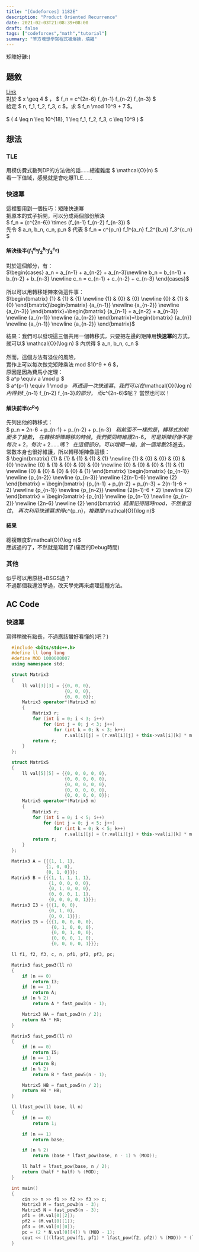 ```yaml
---
title: "[Codeforces] 1182E"
description: "Product Oriented Recurrence"
date: 2021-02-03T21:08:39+08:00
draft: false
tags: ["codeforces","math","tutorial"]
summary: "笨方塊想學寫程式被爆揍，燒雞"
---
```


矩陣好難:( 

## 題敘

[Link](https://codeforces.com/contest/1182/problem/E)\
對於 $ x \geq 4 $ ， $ f_n = c^{2n-6} f_{n-1} f_{n-2} f_{n-3} $\
給定 $ n, f_1, f_2, f_3, c $，求 $ f_n \mod 10^9 + 7 $。 \
\
$ ( 4 \leq n \leq 10^{18}, 1 \leq f_1, f_2, f_3, c \leq 10^9  ) $ 

## 想法

### TLE
用模仿費式數列DP的方法做的話......總複雜度 $ \mathcal{O}(n) $\
看一下值域，感覺就是會吃爆TLE......

### 快速冪
這裡要用到一個技巧：矩陣快速冪\
把原本的式子拆開，可以分成兩個部份解決\
$ f_n = (c^{2n-6}) \times (f_{n-1} f_{n-2} f_{n-3}) $\
先令 $ a_n, b_n, c_n, p_n $ 代表 $ f_n = c^{p_n} f_1^{a_n} f_2^{b_n} f_3^{c_n} $

#### 解決後半($f_1^{a_n} f_2^{b_n} f_3^{c_n}$)

對於這個部分，有：\
$\begin{cases} a_n = a_{n-1} + a_{n-2} + a_{n-3}\newline b_n = b_{n-1} + b_{n-2} + b_{n-3} \newline c_n = c_{n-1} + c_{n-2} + c_{n-3} \end{cases}$\
\
所以可以用轉移矩陣來做這件事：\
$\begin{bmatrix}
    {1} & {1} & {1} \newline
    {1} & {0} & {0} \newline
    {0} & {1} & {0}  \end{bmatrix}\begin{bmatrix}
    {a_{n-1}}  \newline
    {a_{n-2}}  \newline
    {a_{n-3}}  \end{bmatrix}=\begin{bmatrix}
    {a_{n-1} + a_{n-2} + a_{n-3}}  \newline
    {a_{n-1}}  \newline
    {a_{n-2}}   \end{bmatrix}=\begin{bmatrix}
    {a_{n}}  \newline
    {a_{n-1}}  \newline
    {a_{n-2}}   \end{bmatrix}$

結果：我們可以發現這三個共用一個轉移式，只要把左邊的矩陣用**快速冪**的方式，\
就可以$ \mathcal{O}(\log n) $ 內求得 $ a_n, b_n, c_n $\
\
然而，這個方法有溢位的風險，\
實作上可以每次做完矩陣乘法 mod $10^9 + 6 $，\
原因是因為費馬小定理：\
$ a^p \equiv a \mod p $\
$ a^{p-1} \equiv 1 \mod p $\
\
再透過一次快速冪，我們可以在$\mathcal{O}(\log n)$內得到$f_{n-1} f_{n-2} f_{n-3}$的部分，\
而$c^{2n-6}$呢？ 當然也可以！

#### 解決前半($c^{p_n}$)
先列出他的轉移式：\
$ p_n = 2n-6 + p_{n-1} + p_{n-2} + p_{n-3} $\
\
和前面不一樣的是，轉移式的前面多了變數，\
在轉移矩陣轉移的時候，我們要同時維護$2n-6$，\
可是矩陣好像不能每次+2，每次+2......嗎？\
\
在這個部分，可以增開一維，放一個常數$2$進去，\
常數本身也很好維護，所以轉移矩陣像這樣：\
$   \begin{bmatrix}
    {1} & {1} & {1} & {1} & {1} \newline
    {1} & {0} & {0} & {0} & {0} \newline
    {0} & {1} & {0} & {0} & {0} \newline
    {0} & {0} & {0} & {1} & {1} \newline
    {0} & {0} & {0} & {0} & {1} 
    \end{bmatrix}
    \begin{bmatrix}
    {p_{n-1}}  \newline
    {p_{n-2}}  \newline
    {p_{n-3}}  \newline
    {2(n-1)-6} \newline
    {2}  \end{bmatrix}
    =
    \begin{bmatrix}
    {p_{n-1} + p_{n-2} + p_{n-3} + 2(n-1)-6 + 2}  \newline
    {p_{n-1}}  \newline
    {p_{n-2}}  \newline
    {2(n-1)-6 + 2} \newline
    {2}   \end{bmatrix}
    =
    \begin{bmatrix}
    {p_{n}}  \newline
    {p_{n-1}}  \newline
    {p_{n-2}}  \newline
    {2n-6} \newline
    {2}   \end{bmatrix}$\
\
結果記得隨時mod，不然會溢位，\
再次利用快速冪求得$c^{p_n}$，複雜度$\mathcal{O}(\log n)$

#### 結果
總複雜度$\mathcal{O}(\log n)\$\
應該過的了，不然就是寫錯了(痛苦的Debug時間)

### 其他
似乎可以用原根+BSGS過？\
不過那個我還沒學過，改天學完再來處理這種方法。

## AC Code

### 快速冪
  寫得稍微有點長，不過應該蠻好看懂的(吧？)
  
  ```cpp
    #include <bits/stdc++.h>
    #define ll long long
    #define MOD 1000000007
    using namespace std;

    struct Matrix3
    {
        ll val[3][3] = {{0, 0, 0},
                        {0, 0, 0},
                        {0, 0, 0}};
        Matrix3 operator*(Matrix3 m)
        {
            Matrix3 r;
            for (int i = 0; i < 3; i++)
                for (int j = 0; j < 3; j++)
                    for (int k = 0; k < 3; k++)
                        r.val[i][j] = (r.val[i][j] + this->val[i][k] * m.val[k][j]) % (MOD - 1);
            return r;
        }
    };

    struct Matrix5
    {
        ll val[5][5] = {{0, 0, 0, 0, 0},
                        {0, 0, 0, 0, 0},
                        {0, 0, 0, 0, 0},
                        {0, 0, 0, 0, 0},
                        {0, 0, 0, 0, 0}};
        Matrix5 operator*(Matrix5 m)
        {
            Matrix5 r;
            for (int i = 0; i < 5; i++)
                for (int j = 0; j < 5; j++)
                    for (int k = 0; k < 5; k++)
                        r.val[i][j] = (r.val[i][j] + this->val[i][k] * m.val[k][j]) % (MOD - 1);
            return r;
        }
    };

    Matrix3 A = {{{1, 1, 1},
                 {1, 0, 0},
                 {0, 1, 0}}};
    Matrix5 B = {{{1, 1, 1, 1, 1},
                  {1, 0, 0, 0, 0},
                  {0, 1, 0, 0, 0},
                  {0, 0, 0, 1, 1},
                  {0, 0, 0, 0, 1}}};
    Matrix3 I3 = {{{1, 0, 0},
                  {0, 1, 0},
                  {0, 0, 1}}};
    Matrix5 I5 = {{{1, 0, 0, 0, 0},
                   {0, 1, 0, 0, 0},
                   {0, 0, 1, 0, 0},
                   {0, 0, 0, 1, 0},
                   {0, 0, 0, 0, 1}}};

    ll f1, f2, f3, c, n, pf1, pf2, pf3, pc;

    Matrix3 fast_pow3(ll n)
    {
        if (n == 0)
            return I3;
        if (n == 1)
            return A;
        if (n % 2)
            return A * fast_pow3(n - 1);

        Matrix3 HA = fast_pow3(n / 2);
        return HA * HA;
    }

    Matrix5 fast_pow5(ll n)
    {
        if (n == 0)
            return I5;
        if (n == 1)
            return B;
        if (n % 2)
            return B * fast_pow5(n - 1);

        Matrix5 HB = fast_pow5(n / 2);
        return HB * HB;
    }

    ll lfast_pow(ll base, ll n)
    {
        if (n == 0)
            return 1;

        if (n == 1)
            return base;

        if (n % 2)
            return (base * lfast_pow(base, n - 1) % (MOD));

        ll half = lfast_pow(base, n / 2);
        return (half * half) % (MOD);
    }

    int main()
    {
        cin >> n >> f1 >> f2 >> f3 >> c;
        Matrix3 M = fast_pow3(n - 3);
        Matrix5 N = fast_pow5(n - 3);
        pf1 = (M.val[0][2]);
        pf2 = (M.val[0][1]);
        pf3 = (M.val[0][0]);
        pc = (2 * N.val[0][4]) % (MOD - 1);
        cout << (((lfast_pow(f1, pf1) * lfast_pow(f2, pf2)) % (MOD)) * (lfast_pow(f3, pf3) * lfast_pow(c, pc) % (MOD))) % (MOD);
    }
  ```
  
